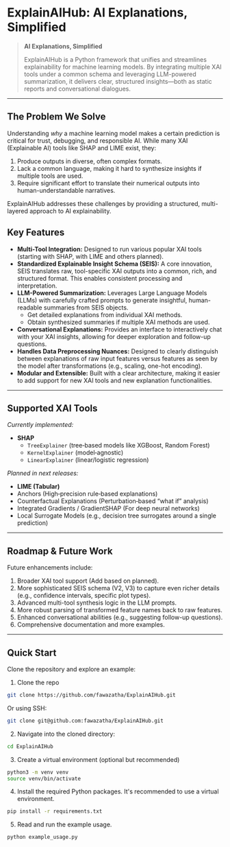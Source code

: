 # ExplainAIHub: AI Explanations, Simplified

> **AI Explanations, Simplified**  
>
> ExplainAIHub is a Python framework that unifies and streamlines explainability for machine learning models. By integrating multiple XAI tools under a common schema and leveraging LLM-powered summarization, it delivers clear, structured insights—both as static reports and conversational dialogues.

---

## The Problem We Solve

Understanding *why* a machine learning model makes a certain prediction is critical for trust, debugging, and responsible AI. While many XAI (Explainable AI) tools like SHAP and LIME exist, they:
1.  Produce outputs in diverse, often complex formats.
2.  Lack a common language, making it hard to synthesize insights if multiple tools are used.
3.  Require significant effort to translate their numerical outputs into human-understandable narratives.

ExplainAIHub addresses these challenges by providing a structured, multi-layered approach to AI explainability.

## Key Features

*   **Multi-Tool Integration:** Designed to run various popular XAI tools (starting with SHAP, with LIME and others planned).
*   **Standardized Explainable Insight Schema (SEIS):** A core innovation, SEIS translates raw, tool-specific XAI outputs into a common, rich, and structured format. This enables consistent processing and interpretation.
*   **LLM-Powered Summarization:** Leverages Large Language Models (LLMs) with carefully crafted prompts to generate insightful, human-readable summaries from SEIS objects.
    *   Get detailed explanations from individual XAI methods.
    *   Obtain synthesized summaries if multiple XAI methods are used.
*   **Conversational Explanations:** Provides an interface to interactively chat with your XAI insights, allowing for deeper exploration and follow-up questions.
*   **Handles Data Preprocessing Nuances:** Designed to clearly distinguish between explanations of raw input features versus features as seen by the model after transformations (e.g., scaling, one-hot encoding).
*   **Modular and Extensible:** Built with a clear architecture, making it easier to add support for new XAI tools and new explanation functionalities.

---

## Supported XAI Tools

_Currently implemented:_

- **SHAP**  
  - `TreeExplainer` (tree‐based models like XGBoost, Random Forest)  
  - `KernelExplainer` (model‐agnostic)  
  - `LinearExplainer` (linear/logistic regression)

_Planned in next releases:_

- **LIME (Tabular)**  
- Anchors (High‐precision rule‐based explanations)  
- Counterfactual Explanations (Perturbation‐based “what if” analysis)  
- Integrated Gradients / GradientSHAP (For deep neural networks)  
- Local Surrogate Models (e.g., decision tree surrogates around a single prediction)

--- 

## Roadmap & Future Work

Future enhancements include:

1. Broader XAI tool support (Add based on planned).
2. More sophisticated SEIS schema (V2, V3) to capture even richer details (e.g., confidence        intervals, specific plot types).
3. Advanced multi-tool synthesis logic in the LLM prompts.
4. More robust parsing of transformed feature names back to raw features.
5. Enhanced conversational abilities (e.g., suggesting follow-up questions).
6. Comprehensive documentation and more examples.

---

## Quick Start 

Clone the repository and explore an example:

1. Clone the repo
```bash
git clone https://github.com/fawazatha/ExplainAIHub.git
```

Or using SSH: 
```bash
git clone git@github.com:fawazatha/ExplainAIHub.git
```

2. Navigate into the cloned directory: 
```bash
cd ExplainAIHub
```

3. Create a virtual environment (optional but recommended)
```bash
python3 -m venv venv
source venv/bin/activate
```

4. Install the required Python packages. It's recommended to use a virtual environment.
```bash
pip install -r requirements.txt
```

5. Read and run the example usage. 
```bash
python example_usage.py
```